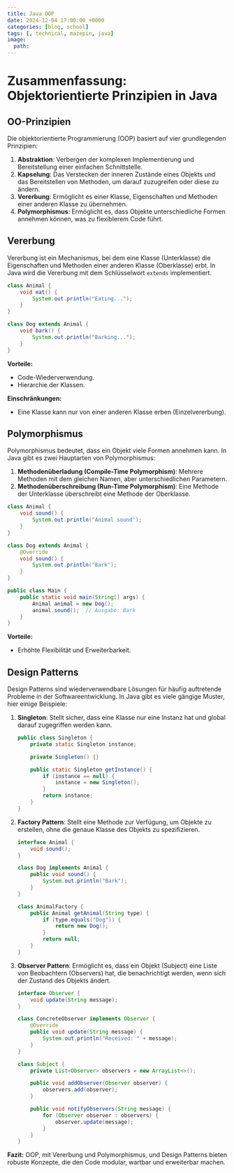```yaml
---
title: Java OOP
date: 2024-12-04 17:00:00 +0000
categories: [blog, school]
tags: [, technical, mazepin, java]
image:
  path: 
---
```



# Zusammenfassung: Objektorientierte Prinzipien in Java

## OO-Prinzipien

Die objektorientierte Programmierung (OOP) basiert auf vier grundlegenden Prinzipien:

1. **Abstraktion**: Verbergen der komplexen Implementierung und Bereitstellung einer einfachen Schnittstelle.
2. **Kapselung**: Das Verstecken der inneren Zustände eines Objekts und das Bereitstellen von Methoden, um darauf zuzugreifen oder diese zu ändern.
3. **Vererbung**: Ermöglicht es einer Klasse, Eigenschaften und Methoden einer anderen Klasse zu übernehmen.
4. **Polymorphismus**: Ermöglicht es, dass Objekte unterschiedliche Formen annehmen können, was zu flexiblerem Code führt.

## Vererbung

Vererbung ist ein Mechanismus, bei dem eine Klasse (Unterklasse) die Eigenschaften und Methoden einer anderen Klasse (Oberklasse) erbt. In Java wird die Vererbung mit dem Schlüsselwort `extends` implementiert.

```java
class Animal {
    void eat() {
        System.out.println("Eating...");
    }
}

class Dog extends Animal {
    void bark() {
        System.out.println("Barking...");
    }
}
```

**Vorteile:**
- Code-Wiederverwendung.
- Hierarchie der Klassen.

**Einschränkungen:**
- Eine Klasse kann nur von einer anderen Klasse erben (Einzelvererbung).

## Polymorphismus

Polymorphismus bedeutet, dass ein Objekt viele Formen annehmen kann. In Java gibt es zwei Hauptarten von Polymorphismus:

1. **Methodenüberladung (Compile-Time Polymorphism)**: Mehrere Methoden mit dem gleichen Namen, aber unterschiedlichen Parametern.
2. **Methodenüberschreibung (Run-Time Polymorphism)**: Eine Methode der Unterklasse überschreibt eine Methode der Oberklasse.

```java
class Animal {
    void sound() {
        System.out.println("Animal sound");
    }
}

class Dog extends Animal {
    @Override
    void sound() {
        System.out.println("Bark");
    }
}

public class Main {
    public static void main(String[] args) {
        Animal animal = new Dog();
        animal.sound();  // Ausgabe: Bark
    }
}
```

**Vorteile:**
- Erhöhte Flexibilität und Erweiterbarkeit.

## Design Patterns

Design Patterns sind wiederverwendbare Lösungen für häufig auftretende Probleme in der Softwareentwicklung. In Java gibt es viele gängige Muster, hier einige Beispiele:

1. **Singleton**: Stellt sicher, dass eine Klasse nur eine Instanz hat und global darauf zugegriffen werden kann.

    ```java
    public class Singleton {
        private static Singleton instance;

        private Singleton() {}

        public static Singleton getInstance() {
            if (instance == null) {
                instance = new Singleton();
            }
            return instance;
        }
    }
    ```

2. **Factory Pattern**: Stellt eine Methode zur Verfügung, um Objekte zu erstellen, ohne die genaue Klasse des Objekts zu spezifizieren.

    ```java
    interface Animal {
        void sound();
    }

    class Dog implements Animal {
        public void sound() {
            System.out.println("Bark");
        }
    }

    class AnimalFactory {
        public Animal getAnimal(String type) {
            if (type.equals("Dog")) {
                return new Dog();
            }
            return null;
        }
    }
    ```

3. **Observer Pattern**: Ermöglicht es, dass ein Objekt (Subject) eine Liste von Beobachtern (Observers) hat, die benachrichtigt werden, wenn sich der Zustand des Objekts ändert.

    ```java
    interface Observer {
        void update(String message);
    }

    class ConcreteObserver implements Observer {
        @Override
        public void update(String message) {
            System.out.println("Received: " + message);
        }
    }

    class Subject {
        private List<Observer> observers = new ArrayList<>();

        public void addObserver(Observer observer) {
            observers.add(observer);
        }

        public void notifyObservers(String message) {
            for (Observer observer : observers) {
                observer.update(message);
            }
        }
    }
    ```

**Fazit:**
OOP, mit Vererbung und Polymorphismus, und Design Patterns bieten robuste Konzepte, die den Code modular, wartbar und erweiterbar machen.
